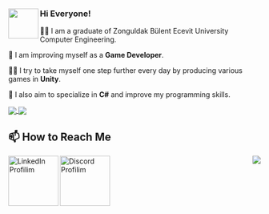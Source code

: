 ### Hi Everyone! <img align="left" width=60 height=60  src="https://user-images.githubusercontent.com/74038190/241763891-7bb1e704-6026-48f9-8435-2f4d40101348.gif" />

:woman_student: I am a graduate of Zonguldak Bülent Ecevit University Computer Engineering.

 🌱 I am improving myself as a **Game Developer**.
 
:woman_technologist:  I try to take myself one step further every day by producing various games in **Unity**.

:star2:  I also aim to specialize in **C#** and improve my programming skills.



<a href="https://github.com/edaagunes/github-readme-stats">
  <img align="center"  src="https://github-readme-stats.vercel.app/api/top-langs/?username=edaagunes&layout=donut&theme=dark" />
</a>

<a href="https://github.com/edaagunes/github-readme-stats">
  <img align="center"   src="https://github-readme-stats.vercel.app/api?username=edaagunes&show_icons=true&theme=dark&show=reviews&hide=prs,contribs" />

</a>




## 📫 How to Reach Me 

<a href="https://www.linkedin.com/in/eda-güneş-4737a0203/" target="_blank">
    <img align="left" src="https://user-images.githubusercontent.com/74038190/235294012-0a55e343-37ad-4b0f-924f-c8431d9d2483.gif" alt="LinkedIn Profilim" width=100>
</a>

<a href="https://discord.com/channels/@me" target="_blank">
    <img align="center" src="https://user-images.githubusercontent.com/74038190/235294015-47144047-25ab-417c-af1b-6746820a20ff.gif" alt="Discord Profilim" width=100>
</a>


<img align="right"  src="https://user-images.githubusercontent.com/74038190/271839927-f5d2d866-d25c-4873-8d82-425d2c62fc2e.gif" />

